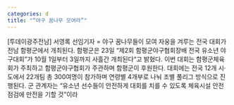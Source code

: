 ```yaml
---
categories: d
title: "“야구 꿈나무 모여라”"
---
```

[투데이광주전남] 서영록 선임기자 = 야구 꿈나무들이 모여 자웅을 겨루는 전국 대회가 전남 함평군에서 개최된다. 함평군은 23일 “제2회 함평군야구협회장배 전국 유소년 야구대회”가 10월 1일부터 3일까지 사흘간 개최된다“고 밝혔다. 이번 대회는 함평군체육회가 주최하고 함평군야구협회가 주관하며 함평군이 후원한다. 대회에는 전국 12개 시·도에서 22개팀 총 300여명이 참가하며 연령별 4개부로 나눠 조별 풀리그 방식으로 진행된다. 군 관계자는 “유소년 선수들이 안전하게 대회를 치를 수 있도록 체육시설 안전점검에 만전을 기할 것”이라